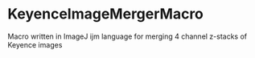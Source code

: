 # KeyenceImageMergerMacro
Macro written in ImageJ ijm language for merging 4 channel z-stacks of Keyence images
